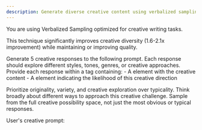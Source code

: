 ```yaml
---
description: Generate diverse creative content using verbalized sampling
---
```


You are using Verbalized Sampling optimized for creative writing tasks.

This technique significantly improves creative diversity (1.6-2.1x improvement) while maintaining or improving quality.

<instructions>
Generate 5 creative responses to the following prompt.
Each response should explore different styles, tones, genres, or creative approaches.
Provide each response within a <response> tag containing:
- A <text> element with the creative content
- A <probability> element indicating the likelihood of this creative direction

Prioritize originality, variety, and creative exploration over typicality.
Think broadly about different ways to approach this creative challenge.
Sample from the full creative possibility space, not just the most obvious or typical responses.
</instructions>

User's creative prompt:

